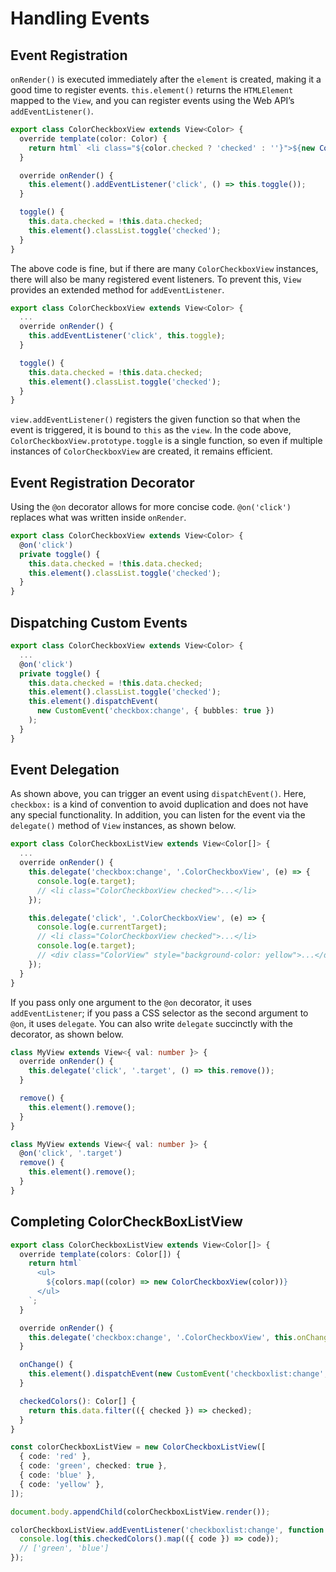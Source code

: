 # Handling Events

## Event Registration

`onRender()` is executed immediately after the `element` is created, making it a good time to register events. `this.element()` returns the `HTMLElement` mapped to the `View`, and you can register events using the Web API’s `addEventListener()`.

```typescript
export class ColorCheckboxView extends View<Color> {
  override template(color: Color) {
    return html` <li class="${color.checked ? 'checked' : ''}">${new ColorView(color)}</li> `;
  }

  override onRender() {
    this.element().addEventListener('click', () => this.toggle());
  }

  toggle() {
    this.data.checked = !this.data.checked;
    this.element().classList.toggle('checked');
  }
}
```

The above code is fine, but if there are many `ColorCheckboxView` instances, there will also be many registered event listeners. To prevent this, `View` provides an extended method for `addEventListener`.

```typescript
export class ColorCheckboxView extends View<Color> {
  ...
  override onRender() {
    this.addEventListener('click', this.toggle);
  }

  toggle() {
    this.data.checked = !this.data.checked;
    this.element().classList.toggle('checked');
  }
}
```

`view.addEventListener()` registers the given function so that when the event is triggered, it is bound to `this` as the `view`. In the code above, `ColorCheckboxView.prototype.toggle` is a single function, so even if multiple instances of `ColorCheckboxView` are created, it remains efficient.

## Event Registration Decorator

Using the `@on` decorator allows for more concise code. `@on('click')` replaces what was written inside `onRender`.

```typescript
export class ColorCheckboxView extends View<Color> {
  @on('click')
  private toggle() {
    this.data.checked = !this.data.checked;
    this.element().classList.toggle('checked');
  }
}
```

## Dispatching Custom Events

```typescript
export class ColorCheckboxView extends View<Color> {
  ...
  @on('click')
  private toggle() {
    this.data.checked = !this.data.checked;
    this.element().classList.toggle('checked');
    this.element().dispatchEvent(
      new CustomEvent('checkbox:change', { bubbles: true })
    );
  }
}
```

## Event Delegation

As shown above, you can trigger an event using `dispatchEvent()`. Here, `checkbox:` is a kind of convention to avoid duplication and does not have any special functionality. In addition, you can listen for the event via the `delegate()` method of `View` instances, as shown below.

```typescript
export class ColorCheckboxListView extends View<Color[]> {
  ...
  override onRender() {
    this.delegate('checkbox:change', '.ColorCheckboxView', (e) => {
      console.log(e.target);
      // <li class="ColorCheckboxView checked">...</li>
    });

    this.delegate('click', '.ColorCheckboxView', (e) => {
      console.log(e.currentTarget);
      // <li class="ColorCheckboxView checked">...</li>
      console.log(e.target);
      // <div class="ColorView" style="background-color: yellow">...</div>
    });
  }
}
```

If you pass only one argument to the `@on` decorator, it uses `addEventListener`; if you pass a CSS selector as the second argument to `@on`, it uses `delegate`. You can also write `delegate` succinctly with the decorator, as shown below.

```typescript
class MyView extends View<{ val: number }> {
  override onRender() {
    this.delegate('click', '.target', () => this.remove());
  }

  remove() {
    this.element().remove();
  }
}

class MyView extends View<{ val: number }> {
  @on('click', '.target')
  remove() {
    this.element().remove();
  }
}
```

## Completing ColorCheckBoxListView

```typescript
export class ColorCheckboxListView extends View<Color[]> {
  override template(colors: Color[]) {
    return html`
      <ul>
        ${colors.map((color) => new ColorCheckboxView(color))}
      </ul>
    `;
  }

  override onRender() {
    this.delegate('checkbox:change', '.ColorCheckboxView', this.onChange);
  }

  onChange() {
    this.element().dispatchEvent(new CustomEvent('checkboxlist:change', { bubbles: true }));
  }

  checkedColors(): Color[] {
    return this.data.filter(({ checked }) => checked);
  }
}

const colorCheckboxListView = new ColorCheckboxListView([
  { code: 'red' },
  { code: 'green', checked: true },
  { code: 'blue' },
  { code: 'yellow' },
]);

document.body.appendChild(colorCheckboxListView.render());

colorCheckboxListView.addEventListener('checkboxlist:change', function () {
  console.log(this.checkedColors().map(({ code }) => code));
  // ['green', 'blue']
});
```